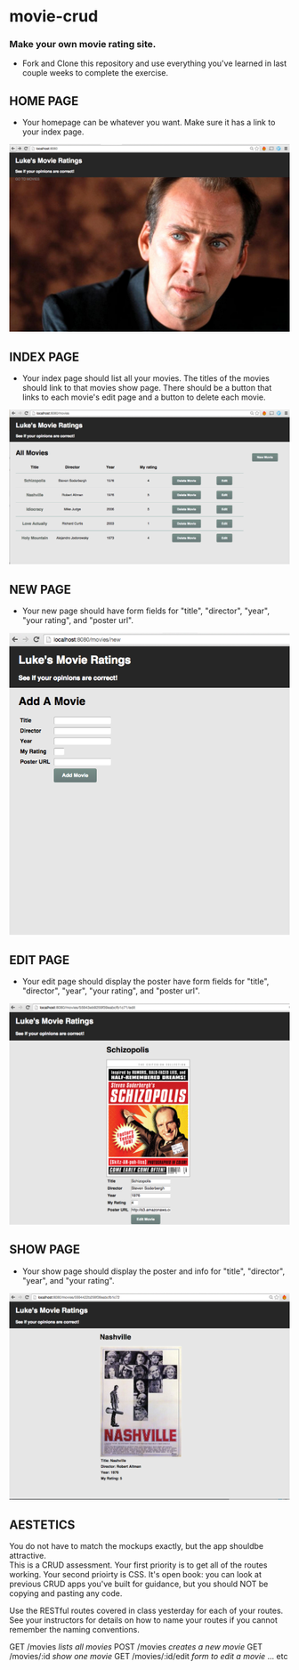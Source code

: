 # movie-crud

### Make your own movie rating site.
- Fork and Clone this repository and use everything you've learned in last couple weeks to complete the exercise.   

## HOME PAGE

- Your homepage can be whatever you want.  Make sure it has a link to your index page.

![Home](/mockups/home.png)

## INDEX PAGE

- Your index page should list all your movies.  The titles of the movies should link to that movies show page. There should be a button that links to each movie's edit page and a button to delete each movie.

![Index](/mockups/index.png)

## NEW PAGE

- Your new page should have form fields for "title", "director", "year", "your rating", and "poster url".

![Index](/mockups/new.png)

## EDIT PAGE

- Your edit page should display the poster have form fields for "title", "director", "year", "your rating", and "poster url".

![Index](/mockups/edit.png)

## SHOW PAGE

- Your show page should display the poster and info for "title", "director", "year", and "your rating".

![Index](/mockups/show.png)


## AESTETICS 
You do not have to match the mockups exactly, but the app shouldbe attractive.  
This is a CRUD assessment. Your first priority is to get all of the routes working.
Your second prioirty is CSS. 
It's open book: you can look at previous CRUD apps you've built for guidance, but you should NOT be copying and pasting any code.  

Use the RESTful routes covered in class yesterday for each of your routes.  See your instructors for details on how to name your routes if you cannot remember the naming conventions.

GET /movies   _lists all movies_
POST /movies  _creates a new movie_
GET /movies/:id  _show one movie_
GET /movies/:id/edit _form to edit a movie_     ... etc 



